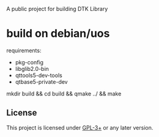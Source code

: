 A public project for building DTK Library

build on debian/uos
===
requirements:
+ pkg-config
+ libglib2.0-bin
+ qttools5-dev-tools
+ qtbase5-private-dev

mkdir build && cd build && qmake ../ && make


## License

This project is licensed under [GPL-3+](LICENSE) or any later version.
